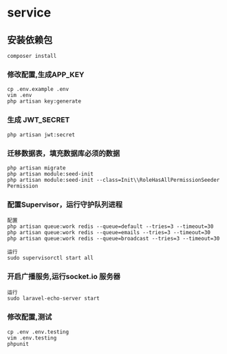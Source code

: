 # service

## 安装依赖包
```
composer install
```

### 修改配置,生成APP_KEY
```
cp .env.example .env
vim .env
php artisan key:generate

```

### 生成 JWT_SECRET
```
php artisan jwt:secret
```

### 迁移数据表，填充数据库必须的数据
```
php artisan migrate
php artisan module:seed-init
php artisan module:seed-init --class=Init\\RoleHasAllPermissionSeeder Permission
```

### 配置Supervisor，运行守护队列进程
```
配置
php artisan queue:work redis --queue=default --tries=3 --timeout=30
php artisan queue:work redis --queue=emails --tries=3 --timeout=30
php artisan queue:work redis --queue=broadcast --tries=3 --timeout=30

运行
sudo supervisorctl start all
```

### 开启广播服务,运行socket.io 服务器
```
运行
sudo laravel-echo-server start
```

### 修改配置,测试
```
cp .env .env.testing
vim .env.testing
phpunit
```
